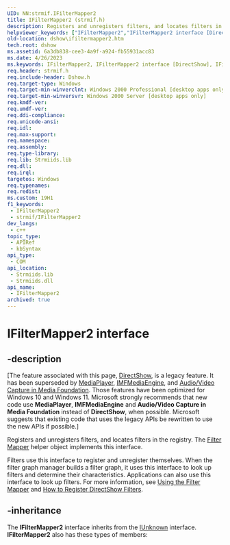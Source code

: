 ```yaml
---
UID: NN:strmif.IFilterMapper2
title: IFilterMapper2 (strmif.h)
description: Registers and unregisters filters, and locates filters in the registry.
helpviewer_keywords: ["IFilterMapper2","IFilterMapper2 interface [DirectShow]","IFilterMapper2 interface [DirectShow]","described","IFilterMapper2Interface","dshow.ifiltermapper2","strmif/IFilterMapper2"]
old-location: dshow\ifiltermapper2.htm
tech.root: dshow
ms.assetid: 6a3db838-cee3-4a9f-a924-fb55931acc83
ms.date: 4/26/2023
ms.keywords: IFilterMapper2, IFilterMapper2 interface [DirectShow], IFilterMapper2 interface [DirectShow],described, IFilterMapper2Interface, dshow.ifiltermapper2, strmif/IFilterMapper2
req.header: strmif.h
req.include-header: Dshow.h
req.target-type: Windows
req.target-min-winverclnt: Windows 2000 Professional [desktop apps only]
req.target-min-winversvr: Windows 2000 Server [desktop apps only]
req.kmdf-ver: 
req.umdf-ver: 
req.ddi-compliance: 
req.unicode-ansi: 
req.idl: 
req.max-support: 
req.namespace: 
req.assembly: 
req.type-library: 
req.lib: Strmiids.lib
req.dll: 
req.irql: 
targetos: Windows
req.typenames: 
req.redist: 
ms.custom: 19H1
f1_keywords:
 - IFilterMapper2
 - strmif/IFilterMapper2
dev_langs:
 - c++
topic_type:
 - APIRef
 - kbSyntax
api_type:
 - COM
api_location:
 - Strmiids.lib
 - Strmiids.dll
api_name:
 - IFilterMapper2
archived: true
---
```


# IFilterMapper2 interface


## -description

\[The feature associated with this page, [DirectShow](/windows/win32/directshow/directshow), is a legacy feature. It has been superseded by [MediaPlayer](/uwp/api/Windows.Media.Playback.MediaPlayer), [IMFMediaEngine](/windows/win32/api/mfmediaengine/nn-mfmediaengine-imfmediaengine), and [Audio/Video Capture in Media Foundation](/windows/win32/medfound/audio-video-capture-in-media-foundation). Those features have been optimized for Windows 10 and Windows 11. Microsoft strongly recommends that new code use **MediaPlayer**, **IMFMediaEngine** and **Audio/Video Capture in Media Foundation** instead of **DirectShow**, when possible. Microsoft suggests that existing code that uses the legacy APIs be rewritten to use the new APIs if possible.\]

Registers and unregisters filters, and locates filters in the registry. The <a href="/windows/desktop/DirectShow/filter-mapper">Filter Mapper</a> helper object implements this interface.

Filters use this interface to register and unregister themselves. When the filter graph manager builds a filter graph, it uses this interface to look up filters and determine their characteristics. Applications can also use this interface to look up filters. For more information, see <a href="/windows/desktop/DirectShow/using-the-filter-mapper">Using the Filter Mapper</a> and <a href="/windows/desktop/DirectShow/how-to-register-directshow-filters">How to Register DirectShow Filters</a>.

## -inheritance

The <b>IFilterMapper2</b> interface inherits from the <a href="/windows/desktop/api/unknwn/nn-unknwn-iunknown">IUnknown</a> interface. <b>IFilterMapper2</b> also has these types of members:

